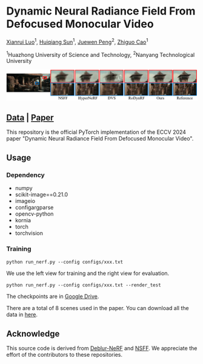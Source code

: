 # Dynamic Neural Radiance Field From Defocused Monocular Video

[Xianrui Luo](https://scholar.google.com/citations?hl=en&user=tUeWQ5AAAAAJ)<sup>1</sup>,
[Huiqiang Sun](https://scholar.google.com/citations?user=CafUdpEAAAAJ&hl=en)<sup>1</sup>,
[Juewen Peng](https://scholar.google.com/citations?hl=en&user=fYC6lCUAAAAJ)<sup>2</sup>,
[Zhiguo Cao](http://english.aia.hust.edu.cn/info/1085/1528.htm)<sup>1</sup>

<sup>1</sup>Huazhong University of Science and Technology, <sup>2</sup>Nanyang Technological University

<p align="center">
<img src=https://github.com/notorious-eric/D2RF/blob/main/quantitative_github.png/>
</p>

## [Data](https://drive.google.com/drive/folders/1nUNWrFLKmK2g-ClJ4Nd9OGuxhYeu6Sv7?usp=sharing) | [Paper](https://arxiv.org/abs/2407.05586) 

This repository is the official PyTorch implementation of the ECCV 2024 paper "Dynamic Neural Radiance Field From Defocused Monocular Video".




## Usage 
### Dependency
- numpy
- scikit-image==0.21.0
- imageio
- configargparse
- opencv-python
- kornia
- torch
- torchvision
### Training
```
python run_nerf.py --config configs/xxx.txt
```

We use the left view for training and the right view for evaluation.
```
python run_nerf.py --config configs/xxx.txt --render_test
```

The checkpoints are in [Google Drive](https://drive.google.com/drive/folders/1_2FjsZnYlXcfPQfSC39t4BLXh34Tse_X).

There are a total of 8 scenes used in the paper. You can download all the data in [here](https://drive.google.com/drive/folders/1nUNWrFLKmK2g-ClJ4Nd9OGuxhYeu6Sv7?usp=sharing).
## Acknowledge
This source code is derived from [Deblur-NeRF](https://github.com/limacv/Deblur-NeRF) and [NSFF](https://github.com/zhengqili/Neural-Scene-Flow-Fields). We appreciate the effort of the contributors to these repositories.
